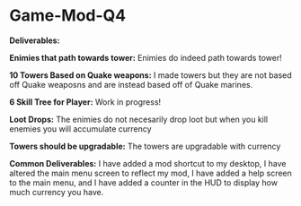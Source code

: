 # Game-Mod-Q4
**Deliverables:**

**Enimies that path towards tower:**
Enimies do indeed path towards tower!

**10 Towers Based on Quake weapons:**
I made towers but they are not based off Quake weaposns and are instead based off of Quake marines.

**6 Skill Tree for Player:**
Work in progress!

**Loot Drops:**
The enimies do not necesarily drop loot but when you kill enemies you will accumulate currency

**Towers should be upgradable:**
The towers are upgradable with currency 

**Common Deliverables:**
I have added a mod shortcut to my desktop, I have altered the main menu screen to reflect my mod, I have added a help screen to the main menu, and I have added a counter in the HUD to display how much currency you have.
